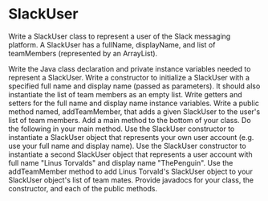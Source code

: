 # SlackUser
Write a SlackUser class to represent a user of the Slack messaging platform. A SlackUser has a fullName, displayName, and list of teamMembers (represented by an ArrayList<SlackUser>).

Write the Java class declaration and private instance variables needed to represent a SlackUser.
Write a constructor to initialize a SlackUser with a specified full name and display name (passed as parameters). It should also instantiate the list of team members as an empty list.
Write getters and setters for the full name and display name instance variables.
Write a public method named, addTeamMember, that adds a given SlackUser to the user's list of team members.
Add a main method to the bottom of your class. Do the following in your main method.
Use the SlackUser constructor to instantiate a SlackUser object that represents your own user account (e.g. use your full name and display name).
Use the SlackUser constructor to instantiate a second SlackUser object that represents a user account with full name "Linus Torvalds" and display name "ThePenguin".
Use the addTeamMember method to add Linus Torvald's SlackUser object to your SlackUser object's list of team mates.
Provide javadocs for your class, the constructor, and each of the public methods.
